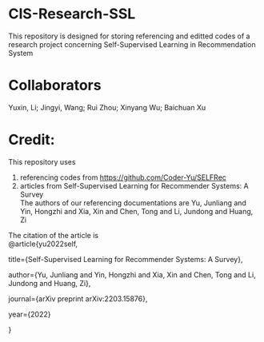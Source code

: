 # CIS-Research-SSL
This repository is designed for storing referencing and editted codes of a research project concerning Self-Supervised Learning in Recommendation System

# Collaborators
Yuxin, Li; Jingyi, Wang; Rui Zhou; Xinyang Wu; Baichuan Xu

# Credit:
This repository uses <br />
1. referencing codes from https://github.com/Coder-Yu/SELFRec <br />
2. articles from Self-Supervised Learning for Recommender Systems: A Survey <br />
The authors of our referencing documentations are Yu, Junliang and Yin, Hongzhi and Xia, Xin and Chen, Tong and Li, Jundong and Huang, Zi <br />

The citation of the article is <br />
@article{yu2022self,

  title={Self-Supervised Learning for Recommender Systems: A Survey},
  
  author={Yu, Junliang and Yin, Hongzhi and Xia, Xin and Chen, Tong and Li, Jundong and Huang, Zi},
  
  journal={arXiv preprint arXiv:2203.15876},
  
  year={2022}
  
}
